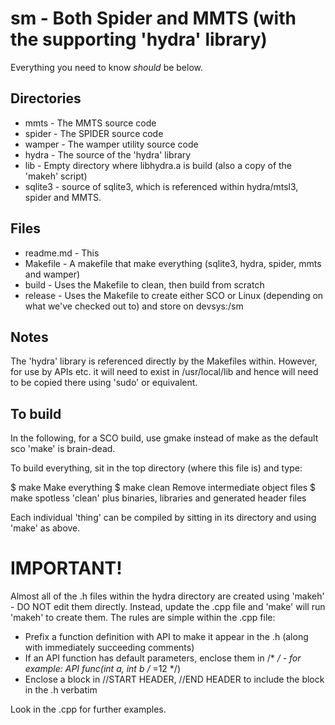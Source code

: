 sm - Both Spider and MMTS (with the supporting 'hydra' library)
===============================================================

Everything you need to know *should* be below.

## Directories

* mmts	- The MMTS source code
* spider	- The SPIDER source code
* wamper	- The wamper utility source code
* hydra	- The source of the 'hydra' library
* lib	- Empty directory where libhydra.a is build (also a copy of the 'makeh' script)
* sqlite3 - source of sqlite3, which is referenced within hydra/mtsl3, spider and MMTS.

## Files

* readme.md	- This
* Makefile - A makefile that make everything (sqlite3, hydra, spider, mmts and wamper)
* build - Uses the Makefile to clean, then build from scratch
* release - Uses the Makefile to create either SCO or Linux (depending on what we've checked out to) and store on devsys:/sm

## Notes

The 'hydra' library is referenced directly by the Makefiles within.  However, for use by APIs etc. it will need to exist
in /usr/local/lib and hence will need to be copied there using 'sudo' or equivalent.

## To build
In the following, for a SCO build, use gmake instead of make as the default sco 'make' is brain-dead.

To build everything, sit in the top directory (where this file is) and type:

$ make           Make everything
$ make clean     Remove intermediate object files
$ make spotless  'clean' plus binaries, libraries and generated header files

Each individual 'thing' can be compiled by sitting in its directory and using 'make' as above.

# IMPORTANT!

Almost all of the .h files within the hydra directory are created using 'makeh' - DO NOT edit them directly.
Instead, update the .cpp file and 'make' will run 'makeh' to create them.  The rules are simple within the .cpp file:

* Prefix a function definition with API to make it appear in the .h (along with immediately succeeding comments)
* If an API function has default parameters, enclose them in /* */ - for example: API func(int a, int b /* =12 */)
* Enclose a block in //START HEADER, //END HEADER to include the block in the .h verbatim

Look in the .cpp for further examples.
